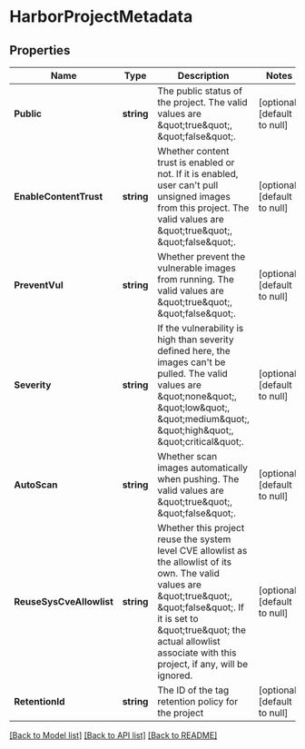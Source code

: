 # HarborProjectMetadata

## Properties
Name | Type | Description | Notes
------------ | ------------- | ------------- | -------------
**Public** | **string** | The public status of the project. The valid values are \&quot;true\&quot;, \&quot;false\&quot;. | [optional] [default to null]
**EnableContentTrust** | **string** | Whether content trust is enabled or not. If it is enabled, user can&#x27;t pull unsigned images from this project. The valid values are \&quot;true\&quot;, \&quot;false\&quot;. | [optional] [default to null]
**PreventVul** | **string** | Whether prevent the vulnerable images from running. The valid values are \&quot;true\&quot;, \&quot;false\&quot;. | [optional] [default to null]
**Severity** | **string** | If the vulnerability is high than severity defined here, the images can&#x27;t be pulled. The valid values are \&quot;none\&quot;, \&quot;low\&quot;, \&quot;medium\&quot;, \&quot;high\&quot;, \&quot;critical\&quot;. | [optional] [default to null]
**AutoScan** | **string** | Whether scan images automatically when pushing. The valid values are \&quot;true\&quot;, \&quot;false\&quot;. | [optional] [default to null]
**ReuseSysCveAllowlist** | **string** | Whether this project reuse the system level CVE allowlist as the allowlist of its own.  The valid values are \&quot;true\&quot;, \&quot;false\&quot;. If it is set to \&quot;true\&quot; the actual allowlist associate with this project, if any, will be ignored. | [optional] [default to null]
**RetentionId** | **string** | The ID of the tag retention policy for the project | [optional] [default to null]

[[Back to Model list]](../README.md#documentation-for-models) [[Back to API list]](../README.md#documentation-for-api-endpoints) [[Back to README]](../README.md)

